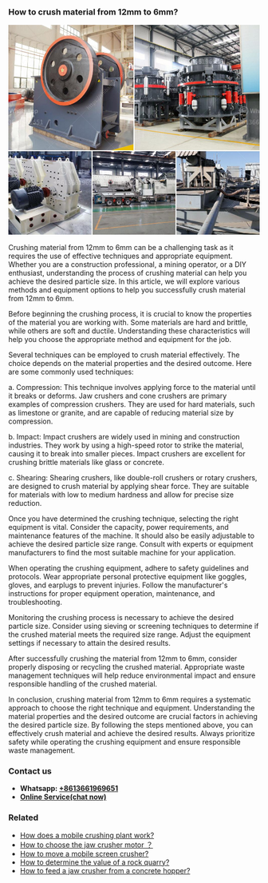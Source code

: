 <h3>How to crush material from 12mm to 6mm?</h3><img src='1701745194.jpg' alt=''><p>Crushing material from 12mm to 6mm can be a challenging task as it requires the use of effective techniques and appropriate equipment. Whether you are a construction professional, a mining operator, or a DIY enthusiast, understanding the process of crushing material can help you achieve the desired particle size. In this article, we will explore various methods and equipment options to help you successfully crush material from 12mm to 6mm.</p><p>Before beginning the crushing process, it is crucial to know the properties of the material you are working with. Some materials are hard and brittle, while others are soft and ductile. Understanding these characteristics will help you choose the appropriate method and equipment for the job.</p><p>Several techniques can be employed to crush material effectively. The choice depends on the material properties and the desired outcome. Here are some commonly used techniques:</p><p>   a. Compression: This technique involves applying force to the material until it breaks or deforms. Jaw crushers and cone crushers are primary examples of compression crushers. They are used for hard materials, such as limestone or granite, and are capable of reducing material size by compression.</p><p>   b. Impact: Impact crushers are widely used in mining and construction industries. They work by using a high-speed rotor to strike the material, causing it to break into smaller pieces. Impact crushers are excellent for crushing brittle materials like glass or concrete.</p><p>   c. Shearing: Shearing crushers, like double-roll crushers or rotary crushers, are designed to crush material by applying shear force. They are suitable for materials with low to medium hardness and allow for precise size reduction.</p><p>Once you have determined the crushing technique, selecting the right equipment is vital. Consider the capacity, power requirements, and maintenance features of the machine. It should also be easily adjustable to achieve the desired particle size range. Consult with experts or equipment manufacturers to find the most suitable machine for your application.</p><p>When operating the crushing equipment, adhere to safety guidelines and protocols. Wear appropriate personal protective equipment like goggles, gloves, and earplugs to prevent injuries. Follow the manufacturer's instructions for proper equipment operation, maintenance, and troubleshooting.</p><p>Monitoring the crushing process is necessary to achieve the desired particle size. Consider using sieving or screening techniques to determine if the crushed material meets the required size range. Adjust the equipment settings if necessary to attain the desired results.</p><p>After successfully crushing the material from 12mm to 6mm, consider properly disposing or recycling the crushed material. Appropriate waste management techniques will help reduce environmental impact and ensure responsible handling of the crushed material.</p><p>In conclusion, crushing material from 12mm to 6mm requires a systematic approach to choose the right technique and equipment. Understanding the material properties and the desired outcome are crucial factors in achieving the desired particle size. By following the steps mentioned above, you can effectively crush material and achieve the desired results. Always prioritize safety while operating the crushing equipment and ensure responsible waste management.</p><h3>Contact us</h3><ul><li><strong>Whatsapp:&nbsp;<a href="https://wa.me/8613661969651">+8613661969651</a></strong></li><li><a href="https://swt.shibang-china.com/?git&amp;zhl&amp;How to crush material from 12mm to 6mm"><strong>Online Service(chat now)</strong></a></li></ul><h3>Related</h3><ul><li><a href='How does a mobile crushing plant work.md'>How does a mobile crushing plant work?</a></li><li><a href='How to choose the jaw crusher motor ？.md'>How to choose the jaw crusher motor ？</a></li><li><a href='How to move a mobile screen crusher.md'>How to move a mobile screen crusher?</a></li><li><a href='How to determine the value of a rock quarry.md'>How to determine the value of a rock quarry?</a></li><li><a href='How to feed a jaw crusher from a concrete hopper.md'>How to feed a jaw crusher from a concrete hopper?</a></li></ul>
